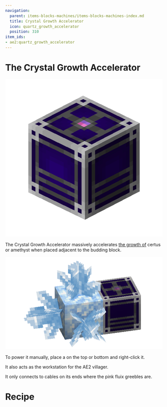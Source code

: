 ```yaml
---
navigation:
  parent: items-blocks-machines/items-blocks-machines-index.md
  title: Crystal Growth Accelerator
  icon: quartz_growth_accelerator
  position: 310
item_ids:
- ae2:quartz_growth_accelerator
---
```

# The Crystal Growth Accelerator

![A picture of a growth accelerator](../assets/blocks/quartz_growth_accelerator.png)

The Crystal Growth Accelerator massively accelerates [the growth of](../ae2-mechanics/farming-certus.md) certus or amethyst when placed adjacent to the budding block.

![A Flawless Budding Certus with a growth accelerator](../assets/assemblies/budding_certus_2.png)

To power it manually, place a <ItemLink id="crank"/> on the top or bottom and right-click it.

It also acts as the workstation for the AE2 villager.

It only connects to cables on its ends where the pink fluix greebles are.

# Recipe

<RecipeFor id="quartz_growth_accelerator" />